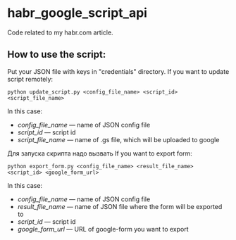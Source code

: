 # habr_google_script_api
Code related to my habr.com article.

## How to use the script:
Put your JSON file with keys in "credentials" directory.
If you want to update script remotely: 

```python update_script.py <config_file_name> <script_id> <script_file_name>```

In this case:

- *config_file_name* — name of JSON config file
- *script_id* — script id
- *script_file_name* — name of .gs file, which will be uploaded to google

Для запуска скрипта надо вызвать
If you want to export form: 

```python export_form.py <config_file_name> <result_file_name> <script_id> <google_form_url>```

In this case:

- *config_file_name* — name of JSON config file
- *result_file_name* — name of JSON file where the form will be exported to
- *script_id* — script id
- *google_form_url* — URL of google-form you want to export
